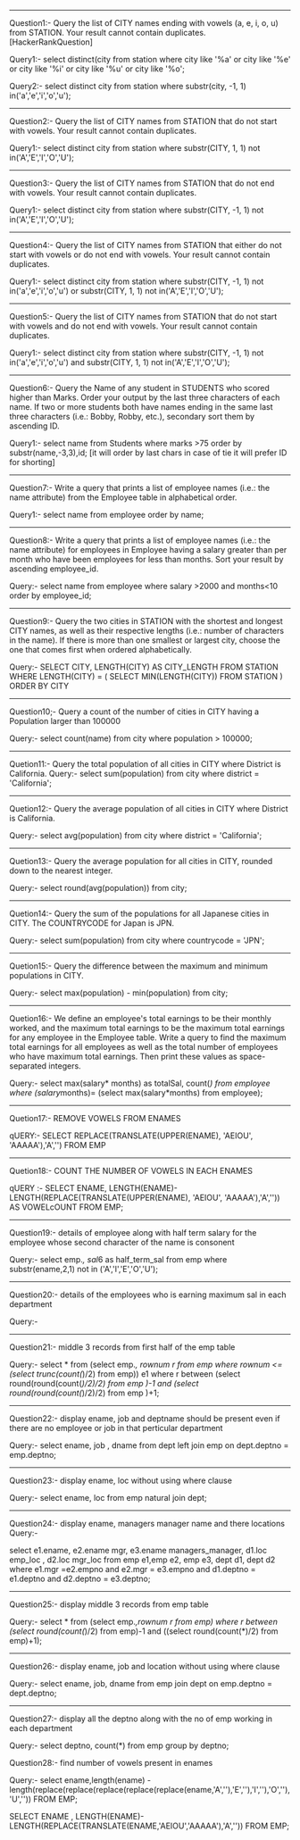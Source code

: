 

--------------------------------------------------------------------------------------------------

Question1:- Query the list of CITY names ending with vowels (a, e, i, o, u) from STATION. Your result cannot contain duplicates.  [HackerRankQuestion]

Query1:-
select distinct(city from station where city like '%a' or city like '%e' or city like '%i' or city like '%u' or city like '%o';

Query2:- 
select distinct city from station where substr(city, -1, 1) in('a','e','i','o','u');


--------------------------------------------------------------------------------------------------

Question2:-  Query the list of CITY names from STATION that do not start with vowels. Your result cannot contain duplicates.

Query1:- 
select distinct city from station where substr(CITY, 1, 1) not in('A','E','I','O','U');



--------------------------------------------------------------------------------------------------

Question3:-  Query the list of CITY names from STATION that do not end with vowels. Your result cannot contain duplicates.

Query1:- 
select distinct city from station where substr(CITY, -1, 1) not in('A','E','I','O','U');



--------------------------------------------------------------------------------------------------

Question4:- Query the list of CITY names from STATION that either do not start with vowels or do not end with vowels. Your result cannot contain duplicates.

Query1:- 
select distinct city from station where substr(CITY, -1, 1) not in('a','e','i','o','u') or substr(CITY, 1, 1) not in('A','E','I','O','U');


--------------------------------------------------------------------------------------------------

Question5:-  Query the list of CITY names from STATION that do not start with vowels and do not end with vowels. Your result cannot contain duplicates.

Query1:- 
select distinct city from station where substr(CITY, -1, 1) not in('a','e','i','o','u') and substr(CITY, 1, 1) not in('A','E','I','O','U');



--------------------------------------------------------------------------------------------------

Question6:-  Query the Name of any student in STUDENTS who scored higher than  Marks. Order your output by the last three characters of each name. If two or more students both have names ending in the same last three characters (i.e.: Bobby, Robby, etc.), secondary sort them by ascending ID.

Query1:- 
select name from Students where marks >75 order by substr(name,-3,3),id; 
[it will order by last chars in case of tie it will prefer ID for shorting]


--------------------------------------------------------------------------------------------------



Question7:-  Write a query that prints a list of employee names (i.e.: the name attribute) from the Employee table in alphabetical order.

Query1:- 
select name from employee order by name;


--------------------------------------------------------------------------------------------------

Question8:- Write a query that prints a list of employee names (i.e.: the name attribute) for employees in Employee having a salary greater than  per month who have been employees for less than  months. Sort your result by ascending employee_id.

Query:- 
select name from employee where salary >2000 and months<10 order by employee_id;


--------------------------------------------------------------------------------------------------



Question9:-  Query the two cities in STATION with the shortest and longest CITY names, as well as their respective lengths (i.e.: number of characters in the name). If there is more than one smallest or largest city, choose the one that comes first when ordered alphabetically.

Query:- 
SELECT CITY, LENGTH(CITY) AS CITY_LENGTH
FROM STATION
WHERE LENGTH(CITY) = (
    SELECT MIN(LENGTH(CITY))
    FROM STATION
)
ORDER BY CITY




--------------------------------------------------------------------------------------------------

Question10;- Query a count of the number of cities in CITY having a Population larger than 100000

Query:- 
select count(name) from city where population > 100000;



--------------------------------------------------------------------------------------------------



Quetion11:- Query the total population of all cities in CITY where District is California.
Query:- 
select sum(population) from city where district = 'California';





--------------------------------------------------------------------------------------------------



Quetion12:- Query the average population of all cities in CITY where District is California.

Query:- 
select avg(population) from city where district = 'California';






--------------------------------------------------------------------------------------------------



Quetion13:- Query the average population for all cities in CITY, rounded down to the nearest integer.

Query:-
select round(avg(population)) from city;



--------------------------------------------------------------------------------------------------



Quetion14:- Query the sum of the populations for all Japanese cities in CITY. The COUNTRYCODE for Japan is JPN.

Query:- 
select sum(population) from city where countrycode = 'JPN';





--------------------------------------------------------------------------------------------------



Quetion15:- Query the difference between the maximum and minimum populations in CITY.

Query:-
select max(population) - min(population) from city;





--------------------------------------------------------------------------------------------------



Quetion16:- We define an employee's total earnings to be their monthly  worked, and the maximum total earnings to be the maximum total earnings for any employee in the Employee table. Write a query to find the maximum total earnings for all employees as well as the total number of employees who have maximum total earnings. Then print these values as  space-separated integers.

Query:- 
select max(salary* months) as totalSal, count(*) from employee where (salary*months)= (select max(salary*months) from employee);





--------------------------------------------------------------------------------------------------



Quetion17:- REMOVE VOWELS FROM ENAMES

qUERY:-  SELECT REPLACE(TRANSLATE(UPPER(ENAME), 'AEIOU', 'AAAAA'),'A','') FROM EMP


--------------------------------------------------------------------------------------------------


Quetion18:-  COUNT THE NUMBER OF VOWELS IN EACH ENAMES

qUERY :- 
SELECT ENAME, LENGTH(ENAME)- LENGTH(REPLACE(TRANSLATE(UPPER(ENAME), 'AEIOU', 'AAAAA'),'A','')) AS VOWELcOUNT FROM EMP;


--------------------------------------------------------------------------------------------------


Question19:-  details of employee along with half term salary for the employee whose second character of the name is consonent

Query:- 
select emp.*, sal*6 as half_term_sal from emp where substr(ename,2,1) not in ('A','I','E','O','U');


--------------------------------------------------------------------------------------------------


Question20:- details of the employees who is earning maximum sal in each department

Query:- 


--------------------------------------------------------------------------------------------------


Question21:- middle 3 records from first half of the emp table

Query:-
select * from (select emp.*, rownum r from emp where rownum <= (select trunc(count(*)/2) from emp)) e1 where r between (select round(round(count(*)/2)/2) from emp )-1 and (select round(round(count(*)/2)/2) from emp )+1;


--------------------------------------------------------------------------------------------------


Question22:- display ename, job and deptname  should be present even if there are no employee or job in that perticular department

Query:- 
select ename, job , dname from dept left join emp on dept.deptno = emp.deptno;


--------------------------------------------------------------------------------------------------


Question23:- display ename, loc without using where clause

Query:-
select ename, loc from emp natural join dept;

--------------------------------------------------------------------------------------------------


Question24:- display ename, managers manager name and there locations
Query:- 

select e1.ename, e2.ename mgr, e3.ename managers_manager, d1.loc emp_loc , d2.loc mgr_loc from emp e1,emp e2, emp e3, dept d1, dept d2 where e1.mgr =e2.empno and e2.mgr = e3.empno and d1.deptno = e1.deptno and  d2.deptno = e3.deptno;


--------------------------------------------------------------------------------------------------


Question25:-  display middle 3 records from emp table

Query:-
select * from (select emp.*,rownum r from emp) where r between (select round(count(*)/2) from emp)-1 and  ((select round(count(*)/2) from emp)+1);


--------------------------------------------------------------------------------------------------

Question26:- display ename, job and location without using where clause

Query:-
 select ename, job, dname from emp join dept on emp.deptno = dept.deptno;


--------------------------------------------------------------------------------------------------

Question27:- display all the deptno along with the no of emp working in each department

Query:-
select deptno, count(*) from emp group by deptno;


Question28:- find number of vowels present in enames

Query:-
select ename,length(ename) - length(replace(replace(replace(replace(replace(ename,'A',''),'E',''),'I',''),'O',''),'U','')) FROM EMP;

SELECT ENAME , LENGTH(ENAME)- LENGTH(REPLACE(TRANSLATE(ENAME,'AEIOU','AAAAA'),'A','')) FROM EMP;





























